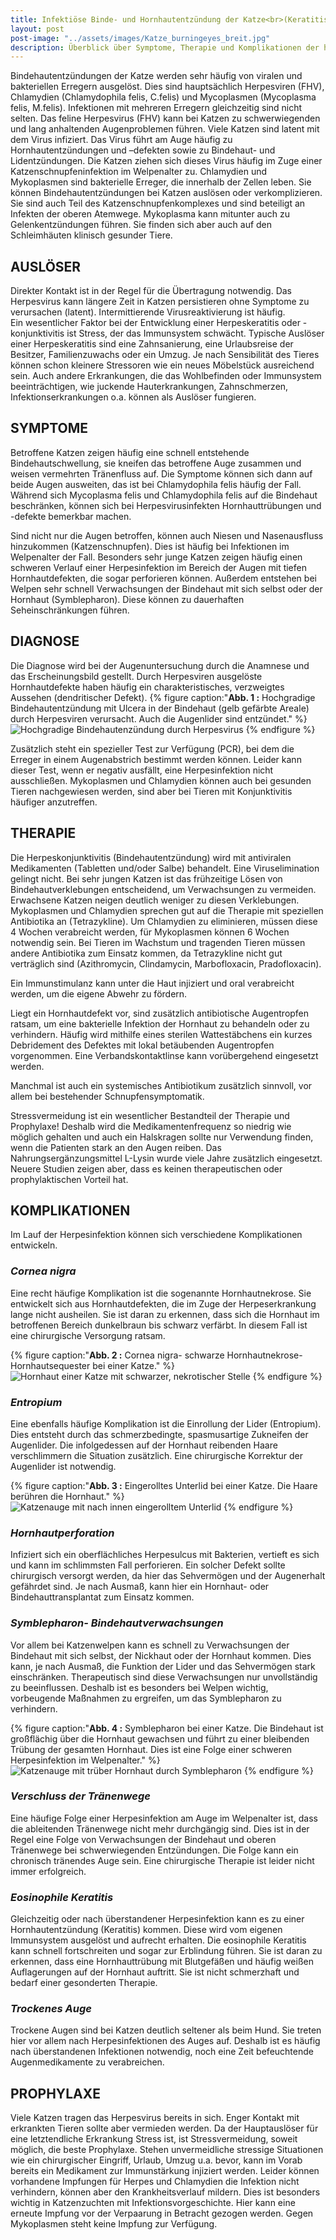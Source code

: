 ```yaml
---
title: Infektiöse Binde- und Hornhautentzündung der Katze<br>(Keratitis, Konjunktivitis)
layout: post
post-image: "../assets/images/Katze_burningeyes_breit.jpg"
description: Überblick über Symptome, Therapie und Komplikationen der häufigsten Augenerkrankung.
---
```


Bindehautentzündungen der Katze werden sehr häufig von viralen und bakteriellen Erregern ausgelöst. Dies sind hauptsächlich Herpesviren (FHV), Chlamydien (Chlamydophila felis, C.felis) und Mycoplasmen (Mycoplasma felis, M.felis). Infektionen mit mehreren Erregern gleichzeitig sind nicht selten.
Das feline Herpesvirus (FHV) kann bei Katzen zu schwerwiegenden und lang anhaltenden Augenproblemen führen. Viele Katzen sind latent mit dem Virus infiziert. Das Virus führt am Auge häufig zu Hornhautentzündungen und –defekten sowie zu Bindehaut- und Lidentzündungen. Die Katzen ziehen sich dieses Virus häufig im Zuge einer Katzenschnupfeninfektion im Welpenalter zu.
Chlamydien und Mykoplasmen sind bakterielle Erreger, die innerhalb der Zellen leben. Sie können Bindehautentzündungen bei Katzen auslösen oder verkomplizieren. Sie sind auch Teil des Katzenschnupfenkomplexes und sind beteiligt an Infekten der oberen Atemwege. Mykoplasma kann mitunter auch zu Gelenkentzündungen führen. Sie finden sich aber auch auf den Schleimhäuten klinisch gesunder Tiere. 

<!--excerpt-->

## AUSLÖSER

Direkter Kontakt ist in der Regel für die Übertragung notwendig. Das Herpesvirus kann längere Zeit in Katzen persistieren ohne Symptome zu verursachen (latent). Intermittierende Virusreaktivierung ist häufig.  
Ein wesentlicher Faktor bei der Entwicklung einer Herpeskeratitis oder -konjunktivitis ist Stress, der das Immunsystem schwächt. Typische Auslöser einer Herpeskeratitis sind eine Zahnsanierung, eine Urlaubsreise der Besitzer, Familienzuwachs oder ein Umzug. Je nach Sensibilität des Tieres können schon kleinere Stressoren wie ein neues Möbelstück ausreichend sein. Auch andere Erkrankungen, die das Wohlbefinden oder Immunsystem beeinträchtigen, wie juckende Hauterkrankungen, Zahnschmerzen, Infektionserkrankungen o.a. können als Auslöser fungieren. 

## SYMPTOME

Betroffene Katzen zeigen häufig eine schnell entstehende Bindehautschwellung, sie kneifen das betroffene Auge zusammen und weisen vermehrten Tränenfluss auf. Die Symptome können sich dann auf beide Augen ausweiten, das ist bei Chlamydophila felis häufig der Fall. Während sich Mycoplasma felis und Chlamydophila felis auf die Bindehaut beschränken, können sich bei Herpesvirusinfekten Hornhauttrübungen und -defekte bemerkbar machen.

Sind nicht nur die Augen betroffen, können auch Niesen und Nasenausfluss hinzukommen (Katzenschnupfen). Dies ist häufig bei Infektionen im Welpenalter der Fall. Besonders sehr junge Katzen zeigen häufig einen schweren Verlauf einer Herpesinfektion im Bereich der Augen mit tiefen Hornhautdefekten, die sogar perforieren können. Außerdem entstehen bei Welpen sehr schnell Verwachsungen der Bindehaut mit sich selbst oder der Hornhaut (Symblepharon). Diese können zu dauerhaften Seheinschränkungen führen. 

## DIAGNOSE

Die Diagnose wird bei der Augenuntersuchung durch die Anamnese und das Erscheinungsbild gestellt. Durch Herpesviren ausgelöste Hornhautdefekte haben häufig ein charakteristisches, verzweigtes Aussehen (dendritischer Defekt). 
{% figure caption:"**Abb. 1 :** Hochgradige Bindehautentzündung mit Ulcera in der Bindehaut (gelb gefärbte Areale) durch Herpesviren verursacht. Auch die Augenlider sind entzündet." %}
![Hochgradige Bindehautenzündung durch Herpesvirus](../assets/images/FHV3.jpg)
{% endfigure %}

Zusätzlich steht ein spezieller Test zur Verfügung (PCR), bei dem die Erreger in einem Augenabstrich bestimmt werden können. Leider kann dieser Test, wenn er negativ ausfällt, eine Herpesinfektion nicht ausschließen. Mykoplasmen und Chlamydien können auch bei gesunden Tieren nachgewiesen werden, sind aber bei Tieren mit Konjunktivitis häufiger anzutreffen.

## THERAPIE

Die Herpeskonjunktivitis (Bindehautentzündung) wird mit antiviralen Medikamenten (Tabletten und/oder Salbe) behandelt. Eine Viruselimination gelingt nicht. Bei sehr jungen Katzen ist das frühzeitige Lösen von Bindehautverklebungen entscheidend, um Verwachsungen zu vermeiden. Erwachsene Katzen neigen deutlich weniger zu diesen Verklebungen. 
Mykoplasmen und Chlamydien sprechen gut auf die Therapie mit speziellen Antibiotika an (Tetrazykline). Um Chlamydien zu eliminieren, müssen diese 4 Wochen verabreicht werden, für Mykoplasmen können 6 Wochen notwendig sein. Bei Tieren im Wachstum und tragenden Tieren müssen andere Antibiotika zum Einsatz kommen, da Tetrazykline nicht gut verträglich sind (Azithromycin, Clindamycin, Marbofloxacin, Pradofloxacin). 

Ein Immunstimulanz kann unter die Haut injiziert und oral verabreicht werden, um die eigene Abwehr zu fördern. 

Liegt ein Hornhautdefekt vor, sind zusätzlich antibiotische Augentropfen ratsam, um eine bakterielle Infektion der Hornhaut zu behandeln oder zu verhindern. Häufig wird mithilfe eines sterilen Wattestäbchens ein kurzes Debridement des Defektes mit lokal betäubenden Augentropfen vorgenommen. Eine Verbandskontaktlinse kann vorübergehend eingesetzt werden. 

Manchmal ist auch ein systemisches Antibiotikum zusätzlich sinnvoll, vor allem bei bestehender Schnupfensymptomatik. 

Stressvermeidung ist ein wesentlicher Bestandteil der Therapie und Prophylaxe! Deshalb wird die Medikamentenfrequenz so niedrig wie möglich gehalten und auch ein Halskragen sollte nur Verwendung finden, wenn die Patienten stark an den Augen reiben. 
Das Nahrungsergänzungsmittel L-Lysin wurde viele Jahre zusätzlich eingesetzt. Neuere Studien zeigen aber, dass es keinen therapeutischen oder prophylaktischen Vorteil hat. 

## KOMPLIKATIONEN

Im Lauf der Herpesinfektion können sich verschiedene Komplikationen entwickeln. 

### _Cornea nigra_ 

Eine recht häufige Komplikation ist die sogenannte Hornhautnekrose. Sie entwickelt sich aus Hornhautdefekten, die im Zuge der Herpeserkrankung lange nicht ausheilen. Sie ist daran zu erkennen, dass sich die Hornhaut im betroffenen Bereich dunkelbraun bis schwarz verfärbt. In diesem Fall ist eine chirurgische Versorgung ratsam.

{% figure caption:"**Abb. 2 :** Cornea nigra- schwarze Hornhautnekrose- Hornhautsequester bei einer Katze." %}
![Hornhaut einer Katze mit schwarzer, nekrotischer Stelle](../assets/images/cornea_nigra4.jpg)
{% endfigure %}

### _Entropium_ 

Eine ebenfalls häufige Komplikation ist die Einrollung der Lider (Entropium). Dies entsteht durch das schmerzbedingte, spasmusartige Zukneifen der Augenlider. Die infolgedessen auf der Hornhaut reibenden Haare verschlimmern die Situation zusätzlich. Eine chirurgische Korrektur der Augenlider ist notwendig. 

{% figure caption:"**Abb. 3 :** Eingerolltes Unterlid bei einer Katze. Die Haare berühren die Hornhaut." %}
![Katzenauge mit nach innen eingerolltem Unterlid](../assets/images/entropium1.jpg)
{% endfigure %}

### _Hornhautperforation_ 

Infiziert sich ein oberflächliches Herpesulcus mit Bakterien, vertieft es sich und kann im schlimmsten Fall perforieren. Ein solcher Defekt sollte chirurgisch versorgt werden, da hier das Sehvermögen und der Augenerhalt gefährdet sind. Je nach Ausmaß, kann hier ein Hornhaut- oder Bindehauttransplantat zum Einsatz kommen. 

### _Symblepharon- Bindehautverwachsungen_ 

Vor allem bei Katzenwelpen kann es schnell zu Verwachsungen der Bindehaut mit sich selbst, der Nickhaut oder der Hornhaut kommen. Dies kann, je nach Ausmaß, die Funktion der Lider und das Sehvermögen stark einschränken. Therapeutisch sind diese Verwachsungen nur unvollständig zu beeinflussen. Deshalb ist es besonders bei Welpen wichtig, vorbeugende Maßnahmen zu ergreifen, um das Symblepharon zu verhindern. 

{% figure caption:"**Abb. 4 :** Symblepharon bei einer Katze. Die Bindehaut ist großflächig über die Hornhaut gewachsen und führt zu einer bleibenden Trübung der gesamten Hornhaut. Dies ist eine Folge einer schweren Herpesinfektion im Welpenalter." %}
![Katzenauge mit trüber Hornhaut durch Symblepharon](../assets/images/FHV2.jpg)
{% endfigure %}

### _Verschluss der Tränenwege_ 

Eine häufige Folge einer Herpesinfektion am Auge im Welpenalter ist, dass die ableitenden Tränenwege nicht mehr durchgängig sind. Dies ist in der Regel eine Folge von Verwachsungen der Bindehaut und oberen Tränenwege bei schwerwiegenden Entzündungen. Die Folge kann ein chronisch tränendes Auge sein. Eine chirurgische Therapie ist leider nicht immer erfolgreich. 

### _Eosinophile Keratitis_ 

Gleichzeitig oder nach überstandener Herpesinfektion kann es zu einer Hornhautentzündung (Keratitis) kommen. Diese wird vom eigenen Immunsystem ausgelöst und aufrecht erhalten. Die eosinophile Keratitis kann schnell fortschreiten und sogar zur Erblindung führen. Sie ist daran zu erkennen, dass eine Hornhauttrübung mit Blutgefäßen und häufig weißen Auflagerungen auf der Hornhaut auftritt. Sie ist nicht schmerzhaft und bedarf einer gesonderten Therapie. 

### _Trockenes Auge_ 

Trockene Augen sind bei Katzen deutlich seltener als beim Hund. Sie treten hier vor allem nach Herpesinfektionen des Auges auf. Deshalb ist es häufig nach überstandenen Infektionen notwendig, noch eine Zeit befeuchtende Augenmedikamente zu verabreichen. 

## PROPHYLAXE

Viele Katzen tragen das Herpesvirus bereits in sich. Enger Kontakt mit erkrankten Tieren sollte aber vermieden werden. Da der Hauptauslöser für eine letztendliche Erkrankung Stress ist, ist Stressvermeidung, soweit möglich, die beste Prophylaxe. Stehen unvermeidliche stressige Situationen wie ein chirurgischer Eingriff, Urlaub, Umzug u.a. bevor, kann im Vorab bereits ein Medikament zur Immunstärkung injiziert werden.
Leider können vorhandene Impfungen für Herpes und Chlamydien die Infektion nicht verhindern, können aber den Krankheitsverlauf mildern. Dies ist besonders wichtig in Katzenzuchten mit Infektionsvorgeschichte. Hier kann eine erneute Impfung vor der Verpaarung in Betracht gezogen werden. Gegen Mykoplasmen steht keine Impfung zur Verfügung. 